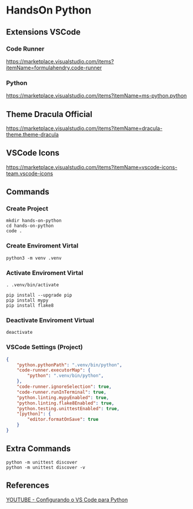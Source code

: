 # HandsOn Python


## Extensions VSCode

### Code Runner

https://marketplace.visualstudio.com/items?itemName=formulahendry.code-runner

### Python

https://marketplace.visualstudio.com/items?itemName=ms-python.python


## Theme Dracula Official

https://marketplace.visualstudio.com/items?itemName=dracula-theme.theme-dracula


## VSCode Icons

https://marketplace.visualstudio.com/items?itemName=vscode-icons-team.vscode-icons

## Commands

### Create Project

```shell
mkdir hands-on-python
cd hands-on-python
code .
```

### Create Enviroment Virtal

```shell
python3 -m venv .venv
```

### Activate Enviroment Virtal

```shell
. .venv/bin/activate
```


```
pip install --upgrade pip
pip install mypy
pip install flake8
```


### Deactivate Enviroment Virtual

```shell
deactivate
```
### VSCode Settings (Project)

```json
{
    "python.pythonPath": ".venv/bin/python",
    "code-runner.executorMap": {
        "python": ".venv/bin/python",
    },
    "code-runner.ignoreSelection": true,
    "code-runner.runInTerminal": true,
    "python.linting.mypyEnabled": true,
    "python.linting.flake8Enabled": true,
    "python.testing.unittestEnabled": true,
    "[python]": {
        "editor.formatOnSave": true
    }
}
```

## Extra Commands

```shell
python -m unittest discover 
python -m unittest discover -v
```

## References

[YOUTUBE - Configurando o VS Code para Python](https://www.youtube.com/watch?v=ZQ60SJDACuc)